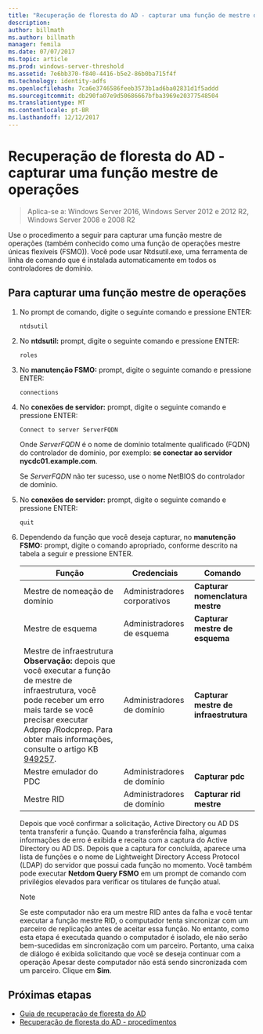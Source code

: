 ```yaml
---
title: "Recuperação de floresta do AD - capturar uma função de mestre de operações"
description: 
author: billmath
ms.author: billmath
manager: femila
ms.date: 07/07/2017
ms.topic: article
ms.prod: windows-server-threshold
ms.assetid: 7e6bb370-f840-4416-b5e2-86b0ba715f4f
ms.technology: identity-adfs
ms.openlocfilehash: 7ca6e3746586feeb3573b1ad6ba02831d1f5addd
ms.sourcegitcommit: db290fa07e9d50686667bfba3969e20377548504
ms.translationtype: MT
ms.contentlocale: pt-BR
ms.lasthandoff: 12/12/2017
---
```

# <a name="ad-forest-recovery---seizing-an-operations-master-role"></a>Recuperação de floresta do AD - capturar uma função mestre de operações  

>Aplica-se a: Windows Server 2016, Windows Server 2012 e 2012 R2, Windows Server 2008 e 2008 R2

 Use o procedimento a seguir para capturar uma função mestre de operações (também conhecido como uma função de operações mestre únicas flexíveis (FSMO)). Você pode usar Ntdsutil.exe, uma ferramenta de linha de comando que é instalada automaticamente em todos os controladores de domínio.  
  
## <a name="to-seize-an-operations-master-role"></a>Para capturar uma função mestre de operações  
  
1.  No prompt de comando, digite o seguinte comando e pressione ENTER:  
  
    ```  
    ntdsutil  
    ```  
  
2.  No **ntdsutil:** prompt, digite o seguinte comando e pressione ENTER:  
  
    ```  
    roles  
    ```  
  
3.  No **manutenção FSMO:** prompt, digite o seguinte comando e pressione ENTER:  
  
    ```  
    connections  
    ```  
  
4.  No **conexões de servidor:** prompt, digite o seguinte comando e pressione ENTER:  
  
    ```  
    Connect to server ServerFQDN  
    ```  
  
     Onde *ServerFQDN* é o nome de domínio totalmente qualificado (FQDN) do controlador de domínio, por exemplo: **se conectar ao servidor nycdc01.example.com**.  
  
     Se *ServerFQDN* não ter sucesso, use o nome NetBIOS do controlador de domínio.  
  
5.  No **conexões de servidor:** prompt, digite o seguinte comando e pressione ENTER:  
  
    ```  
    quit  
    ```  
  
6.  Dependendo da função que você deseja capturar, no **manutenção FSMO:** prompt, digite o comando apropriado, conforme descrito na tabela a seguir e pressione ENTER.  
  
    |Função|Credenciais|Comando|  
    |----------|-----------------|-------------|  
    |Mestre de nomeação de domínio|Administradores corporativos|**Capturar nomenclatura mestre**|  
    |Mestre de esquema|Administradores de esquema|**Capturar mestre de esquema**|  
    |Mestre de infraestrutura **Observação:** depois que você executar a função de mestre de infraestrutura, você pode receber um erro mais tarde se você precisar executar Adprep /Rodcprep. Para obter mais informações, consulte o artigo KB [949257](https://support.microsoft.com/kb/949257).|Administradores de domínio|**Capturar mestre de infraestrutura**|  
    |Mestre emulador do PDC|Administradores de domínio|**Capturar pdc**|  
    |Mestre RID|Administradores de domínio|**Capturar rid mestre**|  
  
     Depois que você confirmar a solicitação, Active Directory ou AD DS tenta transferir a função. Quando a transferência falha, algumas informações de erro é exibida e receita com a captura do Active Directory ou AD DS. Depois que a captura for concluída, aparece uma lista de funções e o nome de Lightweight Directory Access Protocol (LDAP) do servidor que possui cada função no momento. Você também pode executar **Netdom Query FSMO** em um prompt de comando com privilégios elevados para verificar os titulares de função atual.  
  
    > [!NOTE]
    >  Se este computador não era um mestre RID antes da falha e você tentar executar a função mestre RID, o computador tenta sincronizar com um parceiro de replicação antes de aceitar essa função. No entanto, como esta etapa é executada quando o computador é isolado, ele não serão bem-sucedidas em sincronização com um parceiro. Portanto, uma caixa de diálogo é exibida solicitando que você se deseja continuar com a operação Apesar deste computador não está sendo sincronizada com um parceiro. Clique em **Sim**.  
  
## <a name="next-steps"></a>Próximas etapas

- [Guia de recuperação de floresta do AD](AD-Forest-Recovery-Guide.md)
- [Recuperação de floresta do AD - procedimentos](AD-Forest-Recovery-Procedures.md)
